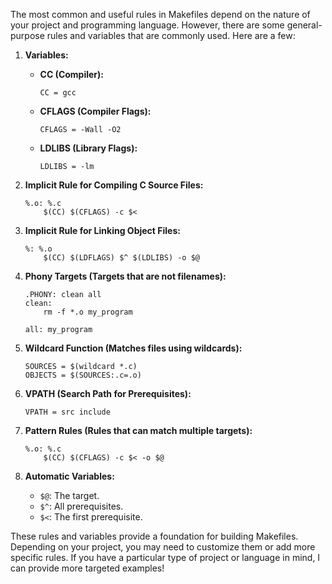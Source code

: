 The most common and useful rules in Makefiles depend on the nature of your project and programming language. However, there are some general-purpose rules and variables that are commonly used. Here are a few:

1. **Variables:**
   - **CC (Compiler):**
     ```make
     CC = gcc
     ```
   - **CFLAGS (Compiler Flags):**
     ```make
     CFLAGS = -Wall -O2
     ```
   - **LDLIBS (Library Flags):**
     ```make
     LDLIBS = -lm
     ```

2. **Implicit Rule for Compiling C Source Files:**
   ```make
   %.o: %.c
       $(CC) $(CFLAGS) -c $<
   ```

3. **Implicit Rule for Linking Object Files:**
   ```make
   %: %.o
       $(CC) $(LDFLAGS) $^ $(LDLIBS) -o $@
   ```

4. **Phony Targets (Targets that are not filenames):**
   ```make
   .PHONY: clean all
   clean:
       rm -f *.o my_program

   all: my_program
   ```

5. **Wildcard Function (Matches files using wildcards):**
   ```make
   SOURCES = $(wildcard *.c)
   OBJECTS = $(SOURCES:.c=.o)
   ```

6. **VPATH (Search Path for Prerequisites):**
   ```make
   VPATH = src include
   ```

7. **Pattern Rules (Rules that can match multiple targets):**
   ```make
   %.o: %.c
       $(CC) $(CFLAGS) -c $< -o $@
   ```

8. **Automatic Variables:**
   - `$@`: The target.
   - `$^`: All prerequisites.
   - `$<`: The first prerequisite.

These rules and variables provide a foundation for building Makefiles. Depending on your project, you may need to customize them or add more specific rules. If you have a particular type of project or language in mind, I can provide more targeted examples!